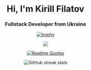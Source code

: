 <h1 align="center">Hi, I'm Kirill Filatov</h1>
<h3 align="center">Fullstack Developer from Ukraine</h3>

<div align="center">
  
  [![trophy](https://github-profile-trophy.vercel.app/?username=Kup96&title=Commits,Experience,Repositories,Issues&theme=algolia&no-bg=true&row=2&column=2)](https://github.com/ryo-ma/github-profile-trophy)

![](https://komarev.com/ghpvc/?username=Kup96)

[![Readme Quotes](https://quotes-github-readme.vercel.app/api?type=horizontal&theme=dark)](https://github.com/piyushsuthar/github-readme-quotes)

![GitHub streak stats](https://streak-stats.demolab.com/?user=Kup96)  
</div>

